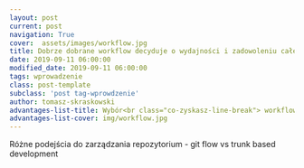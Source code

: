 ```yaml
---
layout: post
current: post
navigation: True
cover:  assets/images/workflow.jpg
title: Dobrze dobrane workflow decyduje o wydajności i zadowoleniu całego zespołu
date: 2019-09-11 06:00:00
modified_date: 2019-09-11 06:00:00
tags: wprowadzenie
class: post-template
subclass: 'post tag-wprowdzenie'
author: tomasz-skraskowski
advantages-list-title: Wybór<br class="co-zyskasz-line-break"> workflow
advantages-list-cover: img/workflow.jpg
---
```


Różne podejścia do zarządzania repozytorium - git flow vs trunk based development

